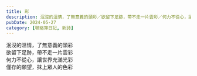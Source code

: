 ```yaml
---
title: 彩
description: 泯沒的溫情，了無意義的頭彩／欲留下足跡，帶不走一片雲彩／何力不從心，讓世界充滿光彩／僅存的願望，抹上眾人的色彩
pubDate: 2024-05-27
category: [聯絡簿日記, 新詩]
---
```


泯沒的溫情，了無意義的頭彩  
欲留下足跡，帶不走一片雲彩  
何力不從心，讓世界充滿光彩  
僅存的願望，抹上眾人的色彩
